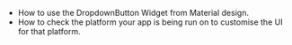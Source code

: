 
- How to use the DropdownButton Widget from Material design.
- How to check the platform your app is being run on to customise the UI for that platform.


